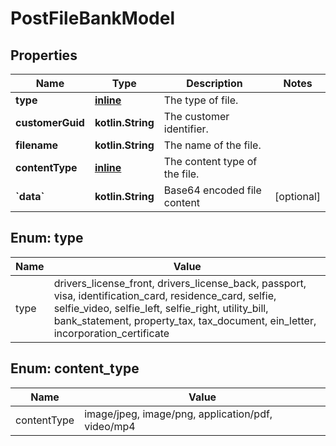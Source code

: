
# PostFileBankModel

## Properties
Name | Type | Description | Notes
------------ | ------------- | ------------- | -------------
**type** | [**inline**](#Type) | The type of file. | 
**customerGuid** | **kotlin.String** | The customer identifier. | 
**filename** | **kotlin.String** | The name of the file. | 
**contentType** | [**inline**](#ContentType) | The content type of the file. | 
**&#x60;data&#x60;** | **kotlin.String** | Base64 encoded file content |  [optional]


<a name="Type"></a>
## Enum: type
Name | Value
---- | -----
type | drivers_license_front, drivers_license_back, passport, visa, identification_card, residence_card, selfie, selfie_video, selfie_left, selfie_right, utility_bill, bank_statement, property_tax, tax_document, ein_letter, incorporation_certificate


<a name="ContentType"></a>
## Enum: content_type
Name | Value
---- | -----
contentType | image/jpeg, image/png, application/pdf, video/mp4



